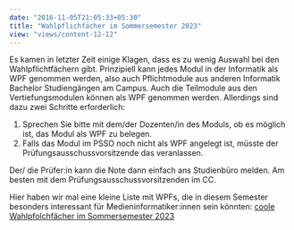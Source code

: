 ```yaml
---
date: "2016-11-05T21:05:33+05:30"
title: "Wahlpflichfächer im Sommersemester 2023"
view: "views/content-12-12"
---
```


Es kamen in letzter Zeit einige Klagen, dass es zu wenig Auswahl bei den Wahlpflichtfächern gibt. Prinzipiell kann jedes Modul in der Informatik als WPF genommen werden, also auch Pflichtmodule aus anderen Informatik Bachelor Studiengängen am Campus. Auch die Teilmodule aus den Vertiefungsmodulen können als WPF genommen werden. Allerdings sind dazu zwei Schritte erforderlich:

1. Sprechen Sie bitte mit dem/der Dozenten/in des Moduls, ob es möglich ist, das Modul als WPF zu belegen.
2. Falls das Modul im PSSO noch nicht als WPF angelegt ist, müsste der Prüfungsausschussvorsitzende das veranlassen.

Der/ die Prüfer:in kann die Note dann einfach ans Studienbüro melden. Am besten mit dem Prüfungsausschussvorsitzenden im CC.

Hier haben wir mal eine kleine Liste mit WPFs, die in diesem Semester besonders interessant für Medieninformatiker:innen sein könnten:
[coole Wahlpfolchfächer im Sommersemester 2023](https://miro.com/app/board/uXjVPjDgkL8=/?share_link_id=725804597851)


<!--more-->

